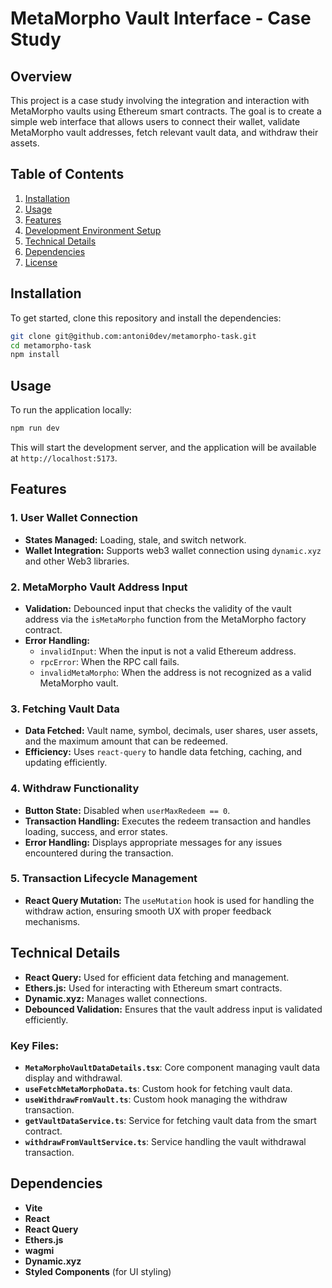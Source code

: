 # MetaMorpho Vault Interface - Case Study

## Overview

This project is a case study involving the integration and interaction with MetaMorpho vaults using Ethereum smart contracts. The goal is to create a simple web interface that allows users to connect their wallet, validate MetaMorpho vault addresses, fetch relevant vault data, and withdraw their assets.

## Table of Contents

1. [Installation](#installation)
2. [Usage](#usage)
3. [Features](#features)
4. [Development Environment Setup](#development-environment-setup)
5. [Technical Details](#technical-details)
6. [Dependencies](#dependencies)
7. [License](#license)

## Installation

To get started, clone this repository and install the dependencies:

```bash
git clone git@github.com:antoni0dev/metamorpho-task.git
cd metamorpho-task
npm install
```

## Usage

To run the application locally:

```bash
npm run dev
```

This will start the development server, and the application will be available at `http://localhost:5173`.

## Features

### 1. **User Wallet Connection**

- **States Managed:** Loading, stale, and switch network.
- **Wallet Integration:** Supports web3 wallet connection using `dynamic.xyz` and other Web3 libraries.

### 2. **MetaMorpho Vault Address Input**

- **Validation:** Debounced input that checks the validity of the vault address via the `isMetaMorpho` function from the MetaMorpho factory contract.
- **Error Handling:**
  - `invalidInput`: When the input is not a valid Ethereum address.
  - `rpcError`: When the RPC call fails.
  - `invalidMetaMorpho`: When the address is not recognized as a valid MetaMorpho vault.

### 3. **Fetching Vault Data**

- **Data Fetched:** Vault name, symbol, decimals, user shares, user assets, and the maximum amount that can be redeemed.
- **Efficiency:** Uses `react-query` to handle data fetching, caching, and updating efficiently.

### 4. **Withdraw Functionality**

- **Button State:** Disabled when `userMaxRedeem == 0`.
- **Transaction Handling:** Executes the redeem transaction and handles loading, success, and error states.
- **Error Handling:** Displays appropriate messages for any issues encountered during the transaction.

### 5. **Transaction Lifecycle Management**

- **React Query Mutation:** The `useMutation` hook is used for handling the withdraw action, ensuring smooth UX with proper feedback mechanisms.

## Technical Details

- **React Query:** Used for efficient data fetching and management.
- **Ethers.js:** Used for interacting with Ethereum smart contracts.
- **Dynamic.xyz:** Manages wallet connections.
- **Debounced Validation:** Ensures that the vault address input is validated efficiently.

### Key Files:

- **`MetaMorphoVaultDataDetails.tsx`**: Core component managing vault data display and withdrawal.
- **`useFetchMetaMorphoData.ts`**: Custom hook for fetching vault data.
- **`useWithdrawFromVault.ts`**: Custom hook managing the withdraw transaction.
- **`getVaultDataService.ts`**: Service for fetching vault data from the smart contract.
- **`withdrawFromVaultService.ts`**: Service handling the vault withdrawal transaction.

## Dependencies

- **Vite**
- **React**
- **React Query**
- **Ethers.js**
- **wagmi**
- **Dynamic.xyz**
- **Styled Components** (for UI styling)
